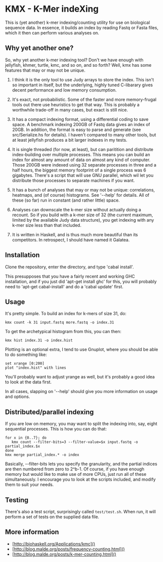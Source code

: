 # KMX - K-Mer indeXing

This is (yet another) k-mer indexing/counting utility for use on
biological sequence data.  In essence, it builds an index by reading
Fastq or Fasta files, which it then can perform various analyses on.

## Why yet another one?

So, why yet another k-mer indexing tool?  Don't we have enough with
jellyfish, khmer, turtle, kmc, and so on, and so forth?  Well, kmx has
some features that may or may not be unique.

1. I think it is the only tool to use Judy arrays to store the index.
This isn't so important in itself, but the underlying, highly tuned
C-libarary gives decent performance and low memory consumption.

2. It's exact, not probabilistic.  Some of the faster and more
memory-frugal tools out there use heuristics to get that way. This is
probably a worthwhile trade-off in many cases, but exact is still nice.

3. It has a compact indexing format, using a differential coding to
save space.  A benchmark indexing 200GB of Fastq data gives an index
of 20GB.  In addition, the format is easy to parse and generate
(see src/Serialize.hs for details).  I haven't compared to many other
tools, but at least jellyfish produces a bit larger indexes in my
tests.

4. It is single threaded (for now, at least), but can paritition and
distribute index-building over multiple processes.  This means you can
build an index for almost any amount of data on almost any kind of
computer.  Those 200GB were indexed using 32 separate processes in
three and a half hours, the biggest memory footprint of a single
process was 6 gigabytes.  There's a script that will use GNU parallel,
which wil let you distribute those processes to separate machines if
you want.

5. It has a bunch of analyses that may or may not be unique:
correlations, heatmaps, and (of course) histograms.  See '--help' for
details.  All of these (so far) run in constant (and rather little)
space.

6. Analyses can downscale the k-mer size without actually doing a
recount.  So if you build with a k-mer size of 32 (the current
maximum, limited by the available Judy data structure), you get
indexing with any k-mer size less than that included.

7. It is written in Haskell, and is thus much more beautiful than its
competitors.  In retrospect, I should have named it Galatea.

## Installation

Clone the repository, enter the directory, and type 'cabal install'.

This presupposes that you have a fairly recent and working GHC
installation, and if you just did 'apt-get install ghc' for this, you
will probably need to 'apt-get cabal-install' and do a 'cabal update'
first.

## Usage

It's pretty simple.  To build an index for k-mers of size 31, do:

    kmx count -k 31 input.fastq more.fastq -o index.31
	
To get the archetypical histogram from this, you can then:

    kmx hist index.31 -o index.hist
	
Plotting is an optional extra, I tend to use Gnuplot, where you should
be able to do something like:

	set xrange [0:200]
    plot "index.hist" with lines
	
You'll probably want to adjust yrange as well, but it's probably a
good idea to look at the data first.

In all cases, slapping on '--help' should give you more information on
usage and options.

## Distributed/parallel indexing

If you are low on memory, you may want to split the indexing into,
say, eight sequential processes.  This is how you can do that:

    for x in {0..7}; do
       kmx count --filter-bits=3 --filter-value=$x input.fastq -o partial_index.$x
    done
	kmx merge partial_index.* -o index

Basically, --filter-bits lets you specify the granularity, and the
partial indices are then numbered from zero to 2^b-1.  Of course, if
you have enough memory but would like to make use of more CPUs, just run
all of these simultaneously.  I encourage you to look at the scripts
included, and modify them to suit your needs.

## Testing

There's also a test script, surprisingly called `test/test.sh`.  When
run, it will perform a set of tests on the supplied data file.

## More information

 - [http://biohaskell.org/Applications/kmc]()
 - [http://blog.malde.org/posts/frequency-counting.html]()
 - [http://blog.malde.org/posts/k-mer-counting.html]()
